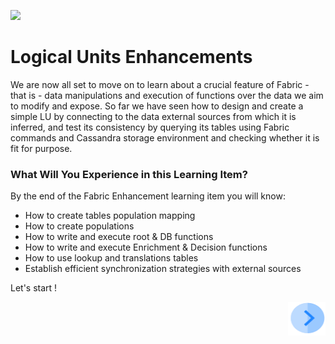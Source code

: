 ![](/academy/Trainin_Level_1/05_LU_Enhancements/images/EnhancementOverviewState.PNG)


# Logical Units Enhancements

We are now all set to move on to learn about a crucial feature of Fabric - that is - data manipulations and execution of functions over the data we aim to modify and expose. So far we have seen how to design and create a simple LU by connecting to the data external sources from which it is inferred, and test its consistency by querying its tables using Fabric commands and Cassandra storage environment and checking whether it is fit for purpose. 

 

### What Will You Experience in this Learning Item?

By the end of the Fabric Enhancement learning item you will know:

- How to create tables population mapping
- How to create populations
- How to write and execute root & DB functions 
- How to write and execute Enrichment & Decision functions
- How to use lookup and translations tables
- Establish efficient synchronization strategies with external sources

 

Let's start !

[<img align="right" width="60" height="54" src="/articles/images/Next.png">](/academy/Training_Level_1/05_LU_Enhancements/02_LU_Enhancements_PopulationMap_flow.md)
